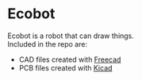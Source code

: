 # Ecobot
Ecobot is a robot that can draw things.  
Included in the repo are:

- CAD files created with [Freecad](https://www.freecadweb.org)
- PCB files created with [Kicad](https://www.kicad.org/)

